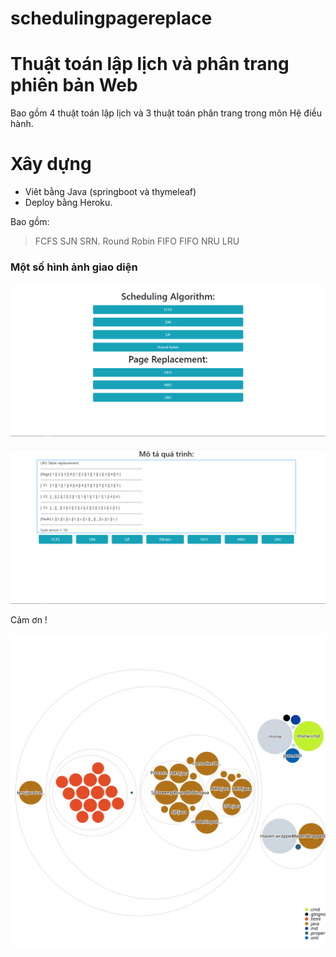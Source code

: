 # schedulingpagereplace
# Thuật toán lập lịch và phân trang phiên bản Web

Bao gồm 4 thuật toán lập lịch và 3 thuật toán phân trang trong môn Hệ điều hành.

# Xây dựng 

  - Viêt bằng Java (springboot và thymeleaf)
  - Deploy bằng Heroku.

Bao gồm:

> FCFS
> SJN
> SRN.
> Round Robin
> FIFO
> FIFO
> NRU
> LRU
### Một số hình ảnh giao diện




![Màn hình bắt đầu](https://github.com/Iamthankyou/schedulingpagereplace/blob/master/Screenshot%20(76).png?raw=true)

![](https://github.com/Iamthankyou/schedulingpagereplace/blob/master/Screenshot%20(77).png?raw=true)

Cảm ơn !

![Visualization of the codebase](./diagram.svg)
